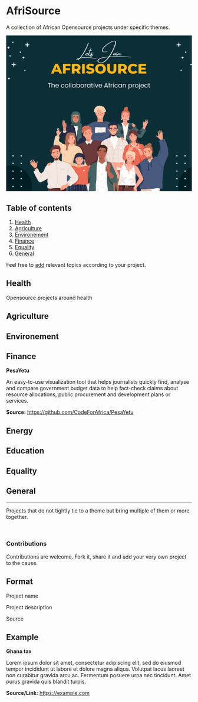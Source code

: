 # AfriSource
A collection of African Opensource projects under specific themes.


![AfriSource](./img/AfriSource.png)
## Table of contents

1. [Health](#health)
2. [Agriculture](#agriculture)
3. [Environement](#environment)
4. [Finance](#finance)
5. [Equality](#equality)
6. [General](#general)

Feel free to [add](#contributions) relevant topics according to your project. 

## Health

 Opensource projects around health

## Agriculture

## Environement

## Finance

**PesaYetu**

An easy-to-use visualization tool that helps journalists quickly find, analyse and compare government budget data to help fact-check claims about resource allocations, public procurement and development plans or services. 

**Source:** https://github.com/CodeForAfrica/PesaYetu

## Energy


## Education


## Equality


## General
---
Projects that do not tightly tie to a theme but bring multiple of them or more together.


<br/>

### **Contributions**

Contributions are welcome. Fork it, share it and add your very own project to the cause.

**Format**
--

Project name

Project description

Source

**Example**
--

**Ghana tax**

Lorem ipsum dolor sit amet, consectetur adipiscing elit, sed do eiusmod tempor incididunt ut labore et dolore magna aliqua. Volutpat lacus laoreet non curabitur gravida arcu ac. Fermentum posuere urna nec tincidunt. Amet purus gravida quis blandit turpis.

**Source/Link**: https://example.com